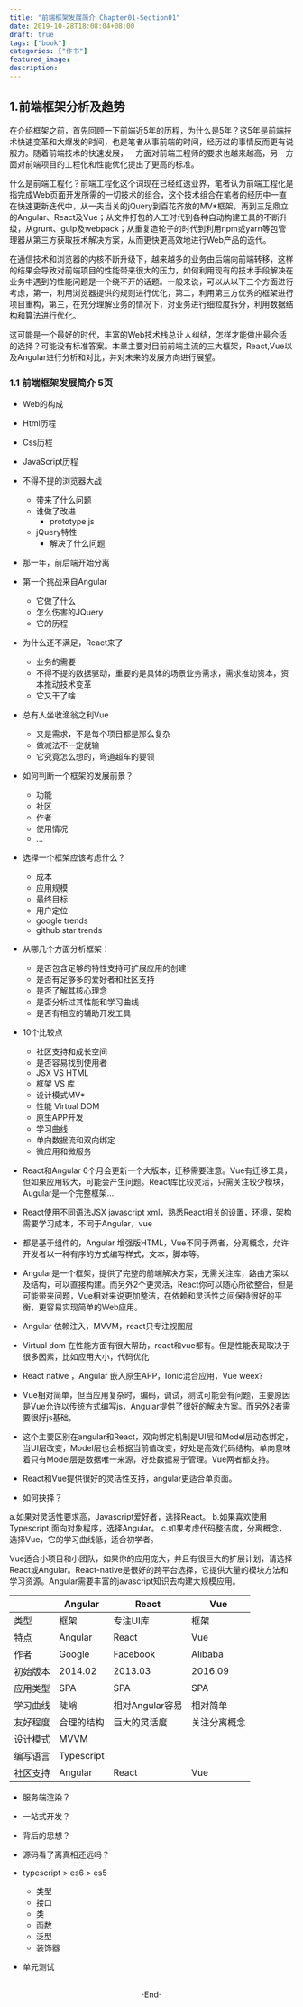 ```yaml
---
title: "前端框架发展简介 Chapter01-Section01"
date: 2019-10-28T18:08:04+08:00
draft: true
tags: ["book"]
categories: ["作书"]
featured_image: 
description: 
---
```


## 1.前端框架分析及趋势

在介绍框架之前，首先回顾一下前端近5年的历程，为什么是5年？这5年是前端技术快速变革和大爆发的时间，也是笔者从事前端的时间，经历过的事情反而更有说服力。随着前端技术的快速发展，一方面对前端工程师的要求也越来越高，另一方面对前端项目的工程化和性能优化提出了更高的标准。

什么是前端工程化？前端工程化这个词现在已经红透业界，笔者认为前端工程化是指完成Web页面开发所需的一切技术的组合，这个技术组合在笔者的经历中一直在快速更新迭代中，从一夫当关的jQuery到百花齐放的MV*框架，再到三足鼎立的Angular、React及Vue；从文件打包的人工时代到各种自动构建工具的不断升级，从grunt、gulp及webpack；从重复造轮子的时代到利用npm或yarn等包管理器从第三方获取技术解决方案，从而更快更高效地进行Web产品的迭代。

在通信技术和浏览器的内核不断升级下，越来越多的业务由后端向前端转移，这样的结果会导致对前端项目的性能带来很大的压力，如何利用现有的技术手段解决在业务中遇到的性能问题是一个绕不开的话题。一般来说，可以从以下三个方面进行考虑，第一，利用浏览器提供的规则进行优化，第二，利用第三方优秀的框架进行项目重构，第三，在充分理解业务的情况下，对业务进行细粒度拆分，利用数据结构和算法进行优化。

这可能是一个最好的时代，丰富的Web技术栈总让人纠结，怎样才能做出最合适的选择？可能没有标准答案。本章主要对目前前端主流的三大框架，React,Vue以及Angular进行分析和对比，并对未来的发展方向进行展望。

### 1.1 前端框架发展简介 5页


- Web的构成
 - Html历程
 - Css历程
 - JavaScript历程
- 不得不提的浏览器大战
  - 带来了什么问题
  - 谁做了改进
    - prototype.js
  - jQuery特性
    - 解决了什么问题
- 那一年，前后端开始分离
- 第一个挑战来自Angular
  - 它做了什么
  - 怎么伤害的JQuery
  - 它的历程
- 为什么还不满足，React来了
  - 业务的需要
  - 不得不提的数据驱动，重要的是具体的场景业务需求，需求推动资本，资本推动技术变革
  - 它又干了啥
- 总有人坐收渔翁之利Vue
  - 又是需求，不是每个项目都是那么复杂
  - 做减法不一定就输
  - 它究竟怎么想的，弯道超车的要领

- 如何判断一个框架的发展前景？
  - 功能
  - 社区
  - 作者
  - 使用情况
  - ...
- 选择一个框架应该考虑什么？
   - 成本
   - 应用规模
   - 最终目标
   - 用户定位
   - google trends
   - github star trends

- 从哪几个方面分析框架：
  - 是否包含足够的特性支持可扩展应用的创建
  - 是否有足够多的爱好者和社区支持
  - 是否了解其核心理念
  - 是否分析过其性能和学习曲线
  - 是否有相应的辅助开发工具

- 10个比较点
  - 社区支持和成长空间
  - 是否容易找到使用者
  - JSX VS HTML
  - 框架 VS 库
  - 设计模式MV*
  - 性能 Virtual DOM
  - 原生APP开发
  - 学习曲线
  - 单向数据流和双向绑定
  - 微应用和微服务

- React和Angular 6个月会更新一个大版本，迁移需要注意。Vue有迁移工具，但如果应用较大，可能会产生问题。React库比较灵活，只需关注较少模块，Augular是一个完整框架…
- React使用不同语法JSX javascript xml，熟悉React相关的设置，环境，架构需要学习成本，不同于Angular，vue
- 都是基于组件的，Angular 增强版HTML，Vue不同于两者，分离概念，允许开发者以一种有序的方式编写样式，文本，脚本等。
- Angular是一个框架，提供了完整的前端解决方案，无需关注库，路由方案以及结构，可以直接构建。而另外2个更灵活，React你可以随心所欲整合，但是可能带来问题，Vue相对来说更加整洁，在依赖和灵活性之间保持很好的平衡，更容易实现简单的Web应用。
- Angular 依赖注入，MVVM，react只专注视图层
- Virtual dom 在性能方面有很大帮助，react和vue都有。但是性能表现取决于很多因素，比如应用大小，代码优化
- React native ，Angular 嵌入原生APP，Ionic混合应用，Vue weex?
- Vue相对简单，但当应用复杂时，编码，调试，测试可能会有问题，主要原因是Vue允许以传统方式编写js，Angular提供了很好的解决方案。而另外2者需要很好js基础。
- 这个主要区别在angular和React，双向绑定机制是UI层和Model层动态绑定，当UI层改变，Model层也会根据当前值改变，好处是高效代码结构。单向意味着只有Model层是数据唯一来源，好处数据易于管理。Vue两者都支持。
- React和Vue提供很好的灵活性支持，angular更适合单页面。

- 如何抉择？

a.如果对灵活性要求高，Javascript爱好者，选择React。
b.如果喜欢使用Typescript,面向对象程序，选择Angular。
c.如果考虑代码整洁度，分离概念，选择Vue，它的学习曲线低，适合初学者。

Vue适合小项目和小团队，如果你的应用庞大，并且有很巨大的扩展计划，请选择React或Angular。React-native是很好的跨平台选择，它提供大量的模块方法和学习资源。Angular需要丰富的javascript知识去构建大规模应用。


|  | Angular | React | Vue | 
| ------------- | ------------- | ------------- | ------------- |
| 类型 | 框架 | 专注UI库| 框架 | 
| 特点 | Angular | React | Vue | 
| 作者 | Google | Facebook | Alibaba | 
| 初始版本 | 2014.02 | 2013.03 | 2016.09 | 
| 应用类型 | SPA | SPA | SPA | 
| 学习曲线 | 陡峭 | 相对Angular容易 | 相对简单 | 
| 友好程度 | 合理的结构 | 巨大的灵活度 | 关注分离概念 | 
| 设计模式 | MVVM |  |  | 
| 编写语言 | Typescript |  |  | 
| 社区支持 | Angular | React | Vue | 

- 服务端渲染？
- 一站式开发？
- 背后的思想？
- 源码看了离真相还远吗？

- typescript > es6 > es5 
  - 类型
  - 接口
  - 类
  - 函数
  - 泛型
  - 装饰器

- 单元测试


<br>

<center>  ·End·  </center>